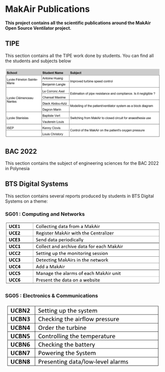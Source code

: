 # MakAir Publications

**This project contains all the scientific publications around the MakAir Open Source Ventilator project.**

## TIPE

This section contains all the TIPE work done by students. You can find all the students and subjects below

![Tableau des étudiants](https://github.com/LoanBoutry/TIPE/blob/cd2eb68c7ae77001b887860c6b24f63241d841e4/Student_TIPE.png)


## BAC 2022

This section contains the subject of engineering sciences for the BAC 2022 in Polynesia  

## BTS Digital Systems

This section contains several reports produced by students in BTS Digital Systems on a theme: 

### SG01 : Computing and Networks

![Tableau des Tâches](https://github.com/LoanBoutry/TIPE/blob/ef999a1319b17c740bb277074d90fc428e033ae1/Usecase%20SG01.png)

### SG05 : Electronics & Communications

![Tableau des Tâches](https://github.com/LoanBoutry/TIPE/blob/1572cf230bc884c00f0c8e6e1f7e7fdac10f3aea/Usecase%20SG05.png)
